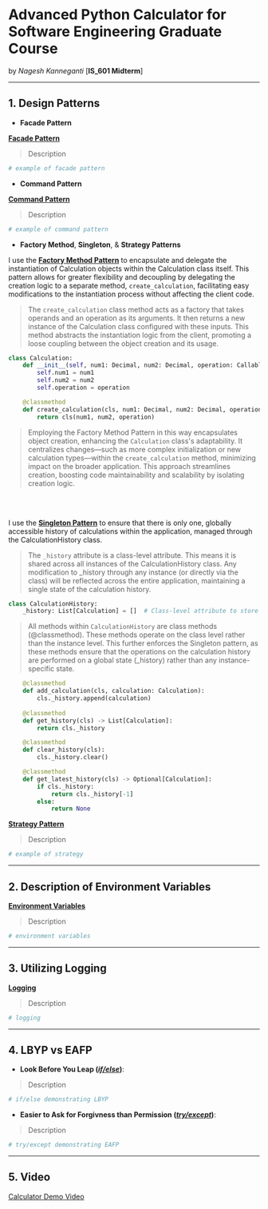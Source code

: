 # Advanced Python Calculator for Software Engineering Graduate Course
by *Nagesh Kanneganti* [__IS_601 Midterm__]

---

## 1. Design Patterns

- __Facade Pattern__

[__Facade Pattern__]()
> Description
```python
# example of facade pattern
```

- __Command Pattern__

[__Command Pattern__]()
> Description
```python
# example of command pattern
```

- __Factory Method__, __Singleton__, & __Strategy Patterns__

I use the [__Factory Method Pattern__](https://github.com/NageshKanneganti/midterm/blob/main/calculator/calculation.py) to encapsulate and delegate the instantiation of Calculation objects within the Calculation class itself. This pattern allows for greater flexibility and decoupling by delegating the creation logic to a separate method, `create_calculation`, facilitating easy modifications to the instantiation process without affecting the client code.
> The `create_calculation` class method acts as a factory that takes operands and an operation as its arguments. It then returns a new instance of the Calculation class configured with these inputs. This method abstracts the instantiation logic from the client, promoting a loose coupling between the object creation and its usage.
```python
class Calculation:
    def __init__(self, num1: Decimal, num2: Decimal, operation: Callable[[Decimal, Decimal], Decimal]) -> None:
        self.num1 = num1
        self.num2 = num2
        self.operation = operation

    @classmethod
    def create_calculation(cls, num1: Decimal, num2: Decimal, operation: Callable[[Decimal, Decimal], Decimal]):
        return cls(num1, num2, operation)
```
> Employing the Factory Method Pattern in this way encapsulates object creation, enhancing the `Calculation` class's adaptability. It centralizes changes—such as more complex initialization or new calculation types—within the `create_calculation` method, minimizing impact on the broader application. This approach streamlines creation, boosting code maintainability and scalability by isolating creation logic.
<br>
<br>

I use the [__Singleton Pattern__](https://github.com/NageshKanneganti/midterm/blob/main/calculator/calculations.py) to ensure that there is only one, globally accessible history of calculations within the application, managed through the CalculationHistory class.
> The `_history` attribute is a class-level attribute. This means it is shared across all instances of the CalculationHistory class. Any modification to _history through any instance (or directly via the class) will be reflected across the entire application, maintaining a single state of the calculation history.
```python
class CalculationHistory:
    _history: List[Calculation] = []  # Class-level attribute to store instances of Calculation
```
> All methods within `CalculationHistory` are class methods (@classmethod). These methods operate on the class level rather than the instance level. This further enforces the Singleton pattern, as these methods ensure that the operations on the calculation history are performed on a global state (_history) rather than any instance-specific state.
```python
    @classmethod
    def add_calculation(cls, calculation: Calculation):
        cls._history.append(calculation)
    
    @classmethod
    def get_history(cls) -> List[Calculation]:
        return cls._history

    @classmethod
    def clear_history(cls):
        cls._history.clear()

    @classmethod
    def get_latest_history(cls) -> Optional[Calculation]:
        if cls._history:
            return cls._history[-1]
        else:
            return None
```

[__Strategy Pattern__]()
> Description
```python
# example of strategy
```

---

## 2. Description of Environment Variables
[__Environment Variables__]()
> Description
```python
# environment variables
```

---

## 3. Utilizing Logging
[__Logging__]()
> Description
```python
# logging
```

---

## 4. LBYP vs EAFP
- __Look Before You Leap ([*if/else*]())__:
> Description
```python
# if/else demonstrating LBYP
```

- __Easier to Ask for Forgivness than Permission ([*try/except*]())__:
> Description
```python
# try/except demonstrating EAFP
```

---

## 5. Video
[Calculator Demo Video]()